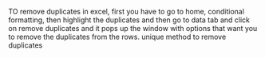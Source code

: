 TO remove duplicates in excel, first you have to go to home, conditional formatting, then highlight the duplicates
and then go to data tab and click on remove duplicates and it pops up the window with options that want you to remove the duplicates from the rows.
unique method to remove duplicates
